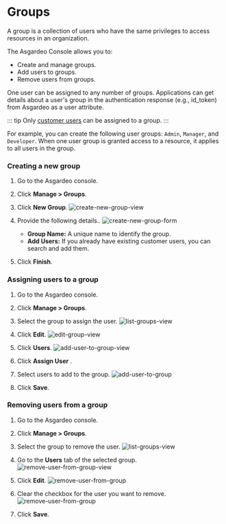 # Groups

A group is a collection of users who have the same privileges to access resources in an organization. 

The Asgardeo Console allows you to:
- Create and manage groups.
- Add users to groups.
- Remove users from groups. 
    
One user can be assigned to any number of groups. Applications can get details about a user's group in 
the authentication response (e.g., id_token) from Asgardeo as a user attribute.                                                          

::: tip
Only [customer users](../#customer) can be assigned to a group.
:::

For example, you can create the following user groups: `Admin`, `Manager`, and `Developer`. When one user group is granted access to a resource, it applies to all users in the group.

### Creating a new group

1. Go to the Asgardeo console.

2. Click **Manage > Groups**.

3. Click **New Group**.
    <img :src="$withBase('/assets/img/guides/groups/create-new-group-view.png')" alt="create-new-group-view">

4. Provide the following details..
    <img :src="$withBase('/assets/img/guides/groups/create-new-group-form.png')" alt="create-new-group-form">
    
    - **Group Name:** A unique name to identify the group.   
    - **Add Users:** If you already have existing customer users, you can search and add them.

5. Click **Finish**.

### Assigning users to a group

1. Go to the Asgardeo console.

2. Click **Manage > Groups**.

3. Select the group to assign the user.
    <img :src="$withBase('/assets/img/guides/groups/groups-list-view.png')" alt="list-groups-view">

4. Click **Edit**.
    <img :src="$withBase('/assets/img/guides/groups/edit-group-view.png')" alt="edit-group-view">

5. Click **Users**.
    <img :src="$withBase('/assets/img/guides/groups/add-user-to-group-view.png')" alt="add-user-to-group-view">

6. Click **Assign User** .

7. Select users to add to the group.
    <img :src="$withBase('/assets/img/guides/groups/assign-user-to-group.png')" alt="add-user-to-group">

8. Click **Save**.

### Removing users from a group

1. Go to the Asgardeo console.

2. Click **Manage > Groups**.

3. Select the group to remove the user.
    <img :src="$withBase('/assets/img/guides/groups/groups-list-view.png')" alt="list-groups-view">

4. Go to the **Users** tab of the selected group.
    <img :src="$withBase('/assets/img/guides/groups/remove-user-from-group-view.png')" alt="remove-user-from-group-view">

5. Click **Edit**.
    <img :src="$withBase('/assets/img/guides/groups/remove-user-from-group-early-view.png')" alt="remove-user-from-group">

6. Clear the checkbox for the user you want to remove.
    <img :src="$withBase('/assets/img/guides/groups/remove-user-from-group.png')" alt="remove-user-from-group">

7. Click **Save**.
